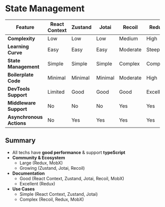 # State Management

| Feature                  | React Context | Zustand | Jotai   | Recoil   | Redux     | MobX    |
| ------------------------ | ------------- | ------- | ------- | -------- | --------- | ------- |
| **Complexity**           | Low           | Low     | Low     | Medium   | High      | High    |
| **Learning Curve**       | Easy          | Easy    | Easy    | Moderate | Steep     | Steep   |
| **State Management**     | Simple        | Simple  | Simple  | Complex  | Complex   | Complex |
| **Boilerplate Code**     | Minimal       | Minimal | Minimal | Moderate | High      | High    |
| **DevTools Support**     | Limited       | Good    | Good    | Good     | Excellent | Good    |
| **Middleware Support**   | No            | No      | No      | Yes      | Yes       | Yes     |
| **Asynchronous Actions** | No            | Yes     | Yes     | Yes      | Yes       | Yes     |

## Summary

- All techs have **good performance** & support **typeScript**
- **Community & Ecosystem**
  - Large (Redux, MobX)
  - Growing (Zustand, Jotai, Recoil)
- **Documentation**
  - Good (React Context, Zustand, Jotai, Recoil, MobX)
  - Excellent (Redux)
- **Use Cases**
  - Simple (React Context, Zustand, Jotai)
  - Complex (Recoil, Redux, MobX)
